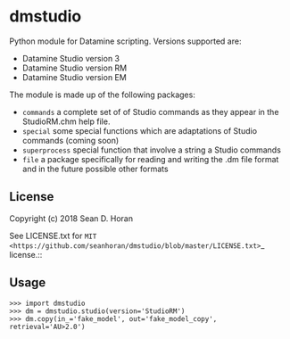 dmstudio
========

Python module for Datamine scripting. Versions supported are:

* Datamine Studio version 3
* Datamine Studio version RM
* Datamine Studio version EM

The module is made up of the following packages:

* ``commands`` a complete set of of Studio commands as they appear in the StudioRM.chm help file.
* ``special`` some special functions which are adaptations of Studio commands (coming soon)
* ``superprocess`` special function that involve a string a Studio commands
* ``file`` a package specifically for reading and writing the .dm file format and in the future possible other formats

License
-------

Copyright (c) 2018 Sean D. Horan

See LICENSE.txt for `MIT <https://github.com/seanhoran/dmstudio/blob/master/LICENSE.txt>`_ license.::


Usage
-----

    >>> import dmstudio
    >>> dm = dmstudio.studio(version='StudioRM')
    >>> dm.copy(in_='fake_model', out='fake_model_copy', retrieval='AU>2.0')